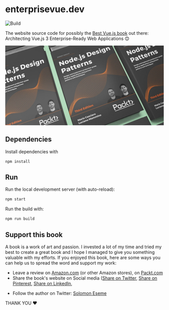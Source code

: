 # enterprisevue.dev

![Build](https://github.com/nodejs-design-patterns-book/nodejsdesignpatterns.com/workflows/Build/badge.svg)

The website source code for possibly the [Best Vue.js book](https://www.enterprisevue.dev/) out there: Architecting Vue.js 3 Enterprise-Ready Web Applications 😊

[![Architecting Vue.js 3 Enterprise-Ready Web Applications 1rd edition](./src/node-js-design-patterns.jpg)](https://www.enterprisevue.dev/)

## Dependencies

Install dependencies with

```bash
npm install
```

## Run

Run the local development server (with auto-reload):

```bash
npm start
```

Run the build with:

```bash
npm run build
```

## Support this book

A book is a work of art and passion. I invested a lot of my time and tried my best to create a great book and I hope I managed to give you something valuable with my efforts. If you enjoyed this book, here are some ways you can help us to spread the word and support my work:

- Leave a review on [Amazon.com](https://amzn.to/3mIAVhA) (or other Amazon stores), on [Packt.com](https://www.packtpub.com/product/architecting-vuejs-3-enterprise-ready-web-applications/9781801073905)
- Share the book's website on Social media ([Share on Twitter](https://twitter.com/intent/tweet?text=Check%20out%20Architecting%20Vue.js%203%20Enterprise-Ready%20Web%20Applications%20if%20you%20want%20to%20take%20your%20Vue.js%20knowledge%20to%20the%20next%20level:%20%20https://www.enterprisevue.dev/), [Share on Pinterest](https://www.pinterest.com/pin-builder/?description=Check%20out%20Architecting%20Vue.js%203%20Enterprise-Ready%20Web%20Applications%20if%20you%20want%20to%20take%20your%20Vue.js%20knowledge%20to%20the%20next%20level:%20%20&media=https%3A%2F%2Fwww.enterprisevue.dev%2Fimg%2Fnode-js-design-patterns.jpg&method=button&url=https://www.enterprisevue.dev/), [Share on LinkedIn](http://www.linkedin.com/shareArticle?mini=true&url=https%3A%2F%2Fwww.architecting.io%2F&title=Check%20out%20Architecting%20Vue.js%203%20Enterprise-Ready%20Web%20Applications%20if%20you%20want%20to%20take%20your%20Vue.js%20knowledge%20to%20the%20next%20level%3A%20),
<!-- - Check out and follow this project on [Product Hunt](#) and [Indie Hackers](#) -->
- Follow the author on Twitter: [Solomon Eseme](https://twitter.com/kaperskyguru)

THANK YOU ❤️
